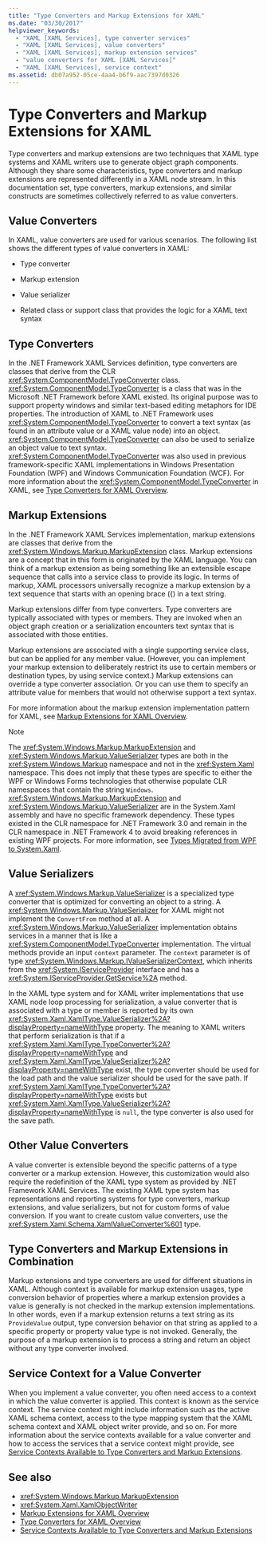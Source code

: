 ```yaml
---
title: "Type Converters and Markup Extensions for XAML"
ms.date: "03/30/2017"
helpviewer_keywords: 
  - "XAML [XAML Services], type converter services"
  - "XAML [XAML Services], value converters"
  - "XAML [XAML Services], markup extension services"
  - "value converters for XAML [XAML Services]"
  - "XAML [XAML Services], service context"
ms.assetid: db07a952-05ce-4aa4-b6f9-aac7397d0326
---
```

# Type Converters and Markup Extensions for XAML
Type converters and markup extensions are two techniques that XAML type systems and XAML writers use to generate object graph components. Although they share some characteristics, type converters and markup extensions are represented differently in a XAML node stream. In this documentation set, type converters, markup extensions, and similar constructs are sometimes collectively referred to as value converters.  
  
<a name="value_converters"></a>   
## Value Converters  
 In XAML, value converters are used for various scenarios. The following list shows the different types of value converters in XAML:  
  
- Type converter  
  
- Markup extension  
  
- Value serializer  
  
- Related class or support class that provides the logic for a XAML text syntax  
  
<a name="type_converters"></a>   
## Type Converters  
 In the .NET Framework XAML Services definition, type converters are classes that derive from the CLR <xref:System.ComponentModel.TypeConverter> class. <xref:System.ComponentModel.TypeConverter> is a class that was in the Microsoft .NET Framework before XAML existed. Its original purpose was to support property windows and similar text-based editing metaphors for IDE properties. The introduction of XAML to .NET Framework uses <xref:System.ComponentModel.TypeConverter> to convert a text syntax (as found in an attribute value or a XAML value node) into an object. <xref:System.ComponentModel.TypeConverter> can also be used to serialize an object value to text syntax. <xref:System.ComponentModel.TypeConverter> was also used in previous framework-specific XAML implementations in Windows Presentation Foundation (WPF) and Windows Communication Foundation (WCF). For more information about the <xref:System.ComponentModel.TypeConverter> in XAML, see [Type Converters for XAML Overview](type-converters-overview.md).  
  
<a name="markup_extensions"></a>   
## Markup Extensions  
 In the .NET Framework XAML Services implementation, markup extensions are classes that derive from the <xref:System.Windows.Markup.MarkupExtension> class. Markup extensions are a concept that in this form is originated by the XAML language. You can think of a markup extension as being something like an extensible escape sequence that calls into a service class to provide its logic. In terms of markup, XAML processors universally recognize a markup extension by a text sequence that starts with an opening brace ({) in a text string.  
  
 Markup extensions differ from type converters. Type converters are typically associated with types or members. They are invoked when an object graph creation or a serialization encounters text syntax that is associated with those entities.  
  
 Markup extensions are associated with a single supporting service class, but can be applied for any member value. (However, you can implement your markup extension to deliberately restrict its use to certain members or destination types, by using service context.) Markup extensions can override a type converter association. Or you can use them to specify an attribute value for members that would not otherwise support a text syntax.  
  
 For more information about the markup extension implementation pattern for XAML, see [Markup Extensions for XAML Overview](markup-extensions-overview.md).  
  
> [!NOTE]
> The <xref:System.Windows.Markup.MarkupExtension> and <xref:System.Windows.Markup.ValueSerializer> types are both in the <xref:System.Windows.Markup> namespace and not in the <xref:System.Xaml> namespace. This does not imply that these types are specific to either the WPF or Windows Forms technologies that otherwise populate CLR namespaces that contain the string `Windows`. <xref:System.Windows.Markup.MarkupExtension> and <xref:System.Windows.Markup.ValueSerializer> are in the System.Xaml assembly and have no specific framework dependency. These types existed in the CLR namespace for .NET Framework 3.0 and remain in the CLR namespace in .NET Framework 4 to avoid breaking references in existing WPF projects. For more information, see [Types Migrated from WPF to System.Xaml](types-migrated-from-wpf-to-system.md).  
  
<a name="value_serializers"></a>   
## Value Serializers  
 A <xref:System.Windows.Markup.ValueSerializer> is a specialized type converter that is optimized for converting an object to a string. A <xref:System.Windows.Markup.ValueSerializer> for XAML might not implement the `ConvertFrom` method at all. A <xref:System.Windows.Markup.ValueSerializer> implementation obtains services in a manner that is like a <xref:System.ComponentModel.TypeConverter> implementation. The virtual methods provide an input `context` parameter. The `context` parameter is of type <xref:System.Windows.Markup.IValueSerializerContext>, which inherits from the <xref:System.IServiceProvider> interface and has a <xref:System.IServiceProvider.GetService%2A> method.  
  
 In the XAML type system and for XAML writer implementations that use XAML node loop processing for serialization, a value converter that is associated with a type or member is reported by its own <xref:System.Xaml.XamlType.ValueSerializer%2A?displayProperty=nameWithType> property. The meaning to XAML writers that perform serialization is that if a <xref:System.Xaml.XamlType.TypeConverter%2A?displayProperty=nameWithType> and <xref:System.Xaml.XamlType.ValueSerializer%2A?displayProperty=nameWithType> exist, the type converter should be used for the load path and the value serializer should be used for the save path. If <xref:System.Xaml.XamlType.TypeConverter%2A?displayProperty=nameWithType> exists but <xref:System.Xaml.XamlType.ValueSerializer%2A?displayProperty=nameWithType> is `null`, the type converter is also used for the save path.  
  
<a name="other_value_converters"></a>   
## Other Value Converters  
 A value converter is extensible beyond the specific patterns of a type converter or a markup extension. However, this customization would also require the redefinition of the XAML type system as provided by .NET Framework XAML Services. The existing XAML type system has representations and reporting systems for type converters, markup extensions, and value serializers, but not for custom forms of value conversion. If you want to create custom value converters, use the <xref:System.Xaml.Schema.XamlValueConverter%601> type.  
  
<a name="type_converters_and_markup_extensions_in_combination"></a>   
## Type Converters and Markup Extensions in Combination  
 Markup extensions and type converters are used for different situations in XAML. Although context is available for markup extension usages, type conversion behavior of properties where a markup extension provides a value is generally is not checked in the markup extension implementations. In other words, even if a markup extension returns a text string as its `ProvideValue` output, type conversion behavior on that string as applied to a specific property or property value type is not invoked. Generally, the purpose of a markup extension is to process a string and return an object without any type converter involved.  
  
<a name="service_context_for_a_value_converter"></a>   
## Service Context for a Value Converter  
 When you implement a value converter, you often need access to a context in which the value converter is applied. This context is known as the service context. The service context might include information such as the active XAML schema context, access to the type mapping system that the XAML schema context and XAML object writer provide, and so on. For more information about the service contexts available for a value converter and how to access the services that a service context might provide, see [Service Contexts Available to Type Converters and Markup Extensions](service-contexts-with-type-converters-and-markup-extensions.md).  
  
## See also

- <xref:System.Windows.Markup.MarkupExtension>
- <xref:System.Xaml.XamlObjectWriter>
- [Markup Extensions for XAML Overview](markup-extensions-overview.md)
- [Type Converters for XAML Overview](type-converters-overview.md)
- [Service Contexts Available to Type Converters and Markup Extensions](service-contexts-with-type-converters-and-markup-extensions.md)
